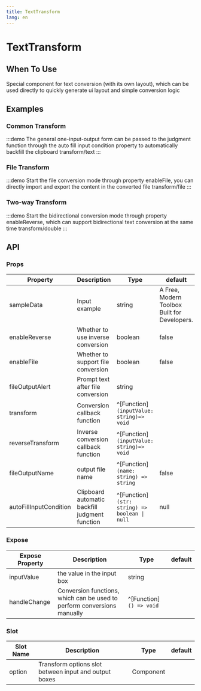 ```yaml
---
title: TextTransform
lang: en
---
```

# TextTransform

## When To Use

Special component for text conversion (with its own layout), which can be used directly to quickly generate ui layout and simple conversion logic

## Examples

### Common Transform

:::demo The general one-input-output form can be passed to the judgment function through the auto fill input condition property to automatically backfill the clipboard
transform/text
:::

### File Transform

:::demo Start the file conversion mode through property enableFile, you can directly import and export the content in the converted file
transform/file
:::

### Two-way Transform

:::demo Start the bidirectional conversion mode through property enableReverse, which can support bidirectional text conversion at the same time
transform/double
:::

## API

### Props

| Property               | Description                                    | Type                                          | default                                      |
| ---------------------- | ---------------------------------------------- | --------------------------------------------- | -------------------------------------------- |
| sampleData             | Input example                                  | string                                        | A Free, Modern Toolbox Built for Developers. |
| enableReverse          | Whether to use inverse conversion              | boolean                                       | false                                        |
| enableFile             | Whether to support file conversion             | boolean                                       | false                                        |
| fileOutputAlert        | Prompt text after file conversion              | string                                        |                                              |
| transform              | Conversion callback function                   | ^[Function]`(inputValue: string)=> void`      |                                              |
| reverseTransform       | Inverse conversion callback function           | ^[Function]`(inputValue: string)=> void`      |                                              |
| fileOutputName         | output file name                               | ^[Function]`(name: string) => string`         | false                                        |
| autoFillInputCondition | Clipboard automatic backfill judgment function | ^[Function]`(str: string) => boolean \| null` | null                                         |

### Expose

| Expose Property | Description                                                             | Type                    | default |
| --------------- | ----------------------------------------------------------------------- | ----------------------- | ------- |
| inputValue      | the value in the input box                                              | string                  |         |
| handleChange    | Conversion functions, which can be used to perform conversions manually | ^[Function]`() => void` |         |

### Slot

| Slot Name | Description                                           | Type      | default |
| --------- | ----------------------------------------------------- | --------- | ------- |
| option    | Transform options slot between input and output boxes | Component |         |
